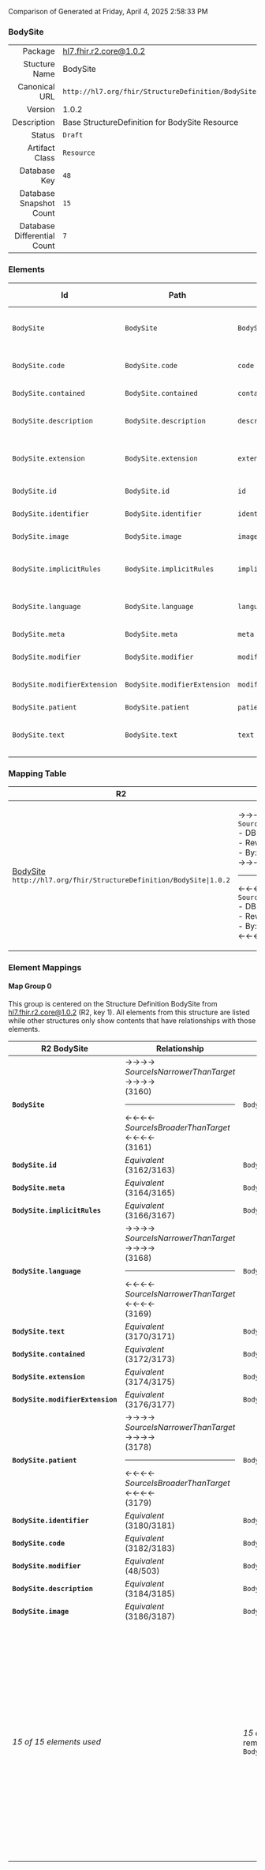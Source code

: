 Comparison of 
Generated at Friday, April 4, 2025 2:58:33 PM

### BodySite

|      |     |
| ---: | --- |
| Package | hl7.fhir.r2.core@1.0.2 |
| Stucture Name | BodySite |
| Canonical URL | `http://hl7.org/fhir/StructureDefinition/BodySite` |
| Version | 1.0.2 |
| Description | Base StructureDefinition for BodySite Resource |
| Status | `Draft` |
| Artifact Class | `Resource` |
| Database Key | `48` |
| Database Snapshot Count | `15` |
| Database Differential Count | `7` |

### Elements

| Id | Path | Name | Base Path | Short | Cardinality | Collated Type | Binding Strength | Binding Value Set |
| -- | ---- | ---- | --------- | ----- | ----------- | ------------- | ---------------- | ----------------- |
| `BodySite` | `BodySite` | `BodySite` | BodySite | Specific and identified anatomical location | 0..* | BodySite |  |  |
| `BodySite.code` | `BodySite.code` | `code` |  | Named anatomical location | 0..1 | CodeableConcept | `Example` | `http://hl7.org/fhir/ValueSet/body-site` |
| `BodySite.contained` | `BodySite.contained` | `contained` | DomainResource.contained | Contained, inline Resources | 0..* | Resource |  |  |
| `BodySite.description` | `BodySite.description` | `description` |  | The Description of anatomical location | 0..1 | string |  |  |
| `BodySite.extension` | `BodySite.extension` | `extension` | DomainResource.extension | Additional Content defined by implementations | 0..* | Extension |  |  |
| `BodySite.id` | `BodySite.id` | `id` | Resource.id | Logical id of this artifact | 0..1 | id |  |  |
| `BodySite.identifier` | `BodySite.identifier` | `identifier` |  | Bodysite identifier | 0..* | Identifier |  |  |
| `BodySite.image` | `BodySite.image` | `image` |  | Attached images | 0..* | Attachment |  |  |
| `BodySite.implicitRules` | `BodySite.implicitRules` | `implicitRules` | Resource.implicitRules | A set of rules under which this content was created | 0..1 | uri |  |  |
| `BodySite.language` | `BodySite.language` | `language` | Resource.language | Language of the resource content | 0..1 | code | `Required` | `http://tools.ietf.org/html/bcp47` |
| `BodySite.meta` | `BodySite.meta` | `meta` | Resource.meta | Metadata about the resource | 0..1 | Meta |  |  |
| `BodySite.modifier` | `BodySite.modifier` | `modifier` |  | Modification to location code | 0..* | CodeableConcept | `Example` | `http://hl7.org/fhir/ValueSet/bodysite-relative-location` |
| `BodySite.modifierExtension` | `BodySite.modifierExtension` | `modifierExtension` | DomainResource.modifierExtension | Extensions that cannot be ignored | 0..* | Extension |  |  |
| `BodySite.patient` | `BodySite.patient` | `patient` |  | Patient | 1..1 | Reference(http://hl7.org/fhir/StructureDefinition/Patient) |  |  |
| `BodySite.text` | `BodySite.text` | `text` | DomainResource.text | Text summary of the resource, for human interpretation | 0..1 | Narrative |  |  |
### Mapping Table

| R2 | Comparison | R3 | Comparison | R4 | Comparison | R4B | Comparison | R5
| --- | --- | --- | --- | --- | --- | --- | --- | ---
| [BodySite](/docs/R2/Resources/BodySite.md)<br/> `http://hl7.org/fhir/StructureDefinition/BodySite\|1.0.2` | →→→→→→→<br/>`SourceIsNarrowerThanTarget`<br/>- DBKey: `79`<br/>- Reviewed: `n/a`<br/>- By: `n/a`<br/>→→→→→→→<hr/>←←←←←←←<br/>`SourceIsBroaderThanTarget`<br/>- DBKey: `245`<br/>- Reviewed: `n/a`<br/>- By: `n/a`<br/>←←←←←←←| [BodySite](/docs/R3/Resources/BodySite.md)<br/> `http://hl7.org/fhir/StructureDefinition/BodySite\|3.0.2` | →→→→→→→<br/>`RelatedTo`<br/>- DBKey: `424`<br/>- Reviewed: `n/a`<br/>- By: `n/a`<br/>→→→→→→→<hr/>←←←←←←←<br/>`SourceIsBroaderThanTarget`<br/>- DBKey: `620`<br/>- Reviewed: `n/a`<br/>- By: `n/a`<br/>←←←←←←←| [BodyStructure](/docs/R4/Resources/BodyStructure.md)<br/> `http://hl7.org/fhir/StructureDefinition/BodyStructure\|4.0.1` | →→→→→→→<br/>`Equivalent`<br/>- DBKey: `1407`<br/>- Reviewed: `n/a`<br/>- By: `n/a`<br/>→→→→→→→<hr/>←←←←←←←<br/>`Equivalent`<br/>- DBKey: `1408`<br/>- Reviewed: `n/a`<br/>- By: `n/a`<br/>←←←←←←←| [BodyStructure](/docs/R4B/Resources/BodyStructure.md)<br/> `http://hl7.org/fhir/StructureDefinition/BodyStructure\|4.3.0` | →→→→→→→<br/>`RelatedTo`<br/>- DBKey: `938`<br/>- Reviewed: `n/a`<br/>- By: `n/a`<br/>→→→→→→→<hr/>←←←←←←←<br/>`SourceIsBroaderThanTarget`<br/>- DBKey: `1167`<br/>- Reviewed: `n/a`<br/>- By: `n/a`<br/>←←←←←←←| [BodyStructure](/docs/R5/Resources/BodyStructure.md)<br/> `http://hl7.org/fhir/StructureDefinition/BodyStructure\|5.0.0` 

### Element Mappings


#### Map Group 0

This group is centered on the Structure Definition BodySite from hl7.fhir.r2.core@1.0.2 (R2, key 1).
All elements from this structure are listed while other structures only show contents that have relationships with those elements.

| R2 BodySite| Relationship | [R3 BodySite](/docs/R3/Resources/BodySite.md)| Relationship | [R4 BodyStructure](/docs/R4/Resources/BodyStructure.md)| Relationship | [R4B BodyStructure](/docs/R4B/Resources/BodyStructure.md)| Relationship | [R5 BodyStructure](/docs/R5/Resources/BodyStructure.md)
| --- | --- | --- | --- | --- | --- | --- | --- | ---
| **`BodySite`**| →→→→ _SourceIsNarrowerThanTarget_ →→→→ <br/>(3160)<hr/>←←←← _SourceIsBroaderThanTarget_ ←←←← <br/>(3161)| `BodySite`| | | | | | | 
| **`BodySite.id`**| _Equivalent_<br/>(3162/3163)| `BodySite.id`| | | | | | | 
| **`BodySite.meta`**| _Equivalent_<br/>(3164/3165)| `BodySite.meta`| | | | | | | 
| **`BodySite.implicitRules`**| _Equivalent_<br/>(3166/3167)| `BodySite.implicitRules`| | | | | | | 
| **`BodySite.language`**| →→→→ _SourceIsNarrowerThanTarget_ →→→→ <br/>(3168)<hr/>←←←← _SourceIsNarrowerThanTarget_ ←←←← <br/>(3169)| `BodySite.language`| | | | | | | 
| **`BodySite.text`**| _Equivalent_<br/>(3170/3171)| `BodySite.text`| | | | | | | 
| **`BodySite.contained`**| _Equivalent_<br/>(3172/3173)| `BodySite.contained`| | | | | | | 
| **`BodySite.extension`**| _Equivalent_<br/>(3174/3175)| `BodySite.extension`| | | | | | | 
| **`BodySite.modifierExtension`**| _Equivalent_<br/>(3176/3177)| `BodySite.modifierExtension`| | | | | | | 
| **`BodySite.patient`**| →→→→ _SourceIsNarrowerThanTarget_ →→→→ <br/>(3178)<hr/>←←←← _SourceIsBroaderThanTarget_ ←←←← <br/>(3179)| `BodySite.patient`| | | | | | | 
| **`BodySite.identifier`**| _Equivalent_<br/>(3180/3181)| `BodySite.identifier`| | | | | | | 
| **`BodySite.code`**| _Equivalent_<br/>(3182/3183)| `BodySite.code`| _Equivalent_<br/>(821/1359)| `BodyStructure.location`| _Equivalent_<br/>(22147/22148)| `BodyStructure.location`| | | 
| **`BodySite.modifier`**| _Equivalent_<br/>(48/503)| `BodySite.qualifier`| _Equivalent_<br/>(822/1360)| `BodyStructure.locationQualifier`| _Equivalent_<br/>(22149/22150)| `BodyStructure.locationQualifier`| | | 
| **`BodySite.description`**| _Equivalent_<br/>(3184/3185)| `BodySite.description`| | | | | | | 
| **`BodySite.image`**| _Equivalent_<br/>(3186/3187)| `BodySite.image`| | | | | | | 
| *15 of 15 elements used* | | *15 of 16 elements used* <br/>remaining elements:<br/>`BodySite.active`| | *2 of 17 elements used* <br/>remaining elements:<br/>`BodyStructure`, `BodyStructure.active`, `BodyStructure.contained`, `BodyStructure.description`, `BodyStructure.extension`, `BodyStructure.id`, `BodyStructure.identifier`, `BodyStructure.image`, `BodyStructure.implicitRules`, `BodyStructure.language`, `BodyStructure.meta`, `BodyStructure.modifierExtension`, `BodyStructure.morphology`, `BodyStructure.patient`, `BodyStructure.text`| | *2 of 17 elements used* <br/>remaining elements:<br/>`BodyStructure`, `BodyStructure.active`, `BodyStructure.contained`, `BodyStructure.description`, `BodyStructure.extension`, `BodyStructure.id`, `BodyStructure.identifier`, `BodyStructure.image`, `BodyStructure.implicitRules`, `BodyStructure.language`, `BodyStructure.meta`, `BodyStructure.modifierExtension`, `BodyStructure.morphology`, `BodyStructure.patient`, `BodyStructure.text`| | *0 of 37 elements used* <br/>remaining elements:<br/>`BodyStructure`, `BodyStructure.active`, `BodyStructure.contained`, `BodyStructure.description`, `BodyStructure.excludedStructure`, `BodyStructure.extension`, `BodyStructure.id`, `BodyStructure.identifier`, `BodyStructure.image`, `BodyStructure.implicitRules`, `BodyStructure.includedStructure`, `BodyStructure.includedStructure.bodyLandmarkOrientation`, `BodyStructure.includedStructure.bodyLandmarkOrientation.clockFacePosition`, `BodyStructure.includedStructure.bodyLandmarkOrientation.distanceFromLandmark`, `BodyStructure.includedStructure.bodyLandmarkOrientation.distanceFromLandmark.device`, `BodyStructure.includedStructure.bodyLandmarkOrientation.distanceFromLandmark.extension`, `BodyStructure.includedStructure.bodyLandmarkOrientation.distanceFromLandmark.id`, `BodyStructure.includedStructure.bodyLandmarkOrientation.distanceFromLandmark.modifierExtension`, `BodyStructure.includedStructure.bodyLandmarkOrientation.distanceFromLandmark.value`, `BodyStructure.includedStructure.bodyLandmarkOrientation.extension`, `BodyStructure.includedStructure.bodyLandmarkOrientation.id`, `BodyStructure.includedStructure.bodyLandmarkOrientation.landmarkDescription`, `BodyStructure.includedStructure.bodyLandmarkOrientation.modifierExtension`, `BodyStructure.includedStructure.bodyLandmarkOrientation.surfaceOrientation`, `BodyStructure.includedStructure.extension`, `BodyStructure.includedStructure.id`, `BodyStructure.includedStructure.laterality`, `BodyStructure.includedStructure.modifierExtension`, `BodyStructure.includedStructure.qualifier`, `BodyStructure.includedStructure.spatialReference`, `BodyStructure.includedStructure.structure`, `BodyStructure.language`, `BodyStructure.meta`, `BodyStructure.modifierExtension`, `BodyStructure.morphology`, `BodyStructure.patient`, `BodyStructure.text`

